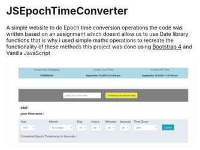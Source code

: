 # JSEpochTimeConverter
A simple website to do Epoch time conversion operations 
the code was written based on an assignment which doesnt allow us to use Date library functions that is why i used simple 
maths operations to recreate the functionality of these methods 
this project was done using [Bootstrap 4](https://getbootstrap.com/) and Vanilla JavaScript

![alt text](https://github.com/daniMusli/JSEpochTimeConverter/blob/master/img1.jpg "Logo Title Text 1")

